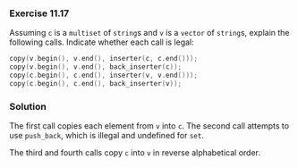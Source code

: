 ### Exercise 11.17

Assuming `c` is a `multiset` of `string`s and `v` is a `vector` of `string`s,
explain the following calls. Indicate whether each call is legal:

```cpp
copy(v.begin(), v.end(), inserter(c, c.end()));
copy(v.begin(), v.end(), back_inserter(c));
copy(c.begin(), c.end(), inserter(v, v.end()));
copy(c.begin(), c.end(), back_inserter(v));
```

### Solution

The first call copies each element from `v` into `c`. The second call attempts
to use `push_back`, which is illegal and undefined for `set`.

The third and fourth calls copy `c` into `v` in reverse alphabetical order.
